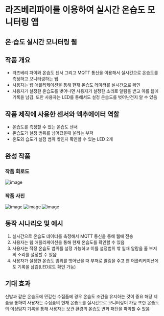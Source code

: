 # 라즈베리파이를 이용하여 실시간 온습도 모니터링 앱


## 온·습도 실시간 모니터링 웹

## 작품 개요
- 라즈베리 파이와 온습도 센서 그리고 MQTT 통신을 이용해서 실시간으로 온습도를 측정하고 모니터링하는 웹 
- 사용자는 웹 애플리케이션을 통해 현재 온습도 데이터를 실시간으로 확인
- 사용자가 설정한 온습도를 벗어나면 사용자가 설정한 소리로 알림을 받고 이를 웹에 기록을 남김. 또한 사용자는 LED를 통해서도 설정 온습도를 벗어난건지 알 수 있음

## 작품 제작에 사용한 센서와 엑추에이터 역할
- 온습도를 측정할 수 있는 온습도 센서
- 온습도가 설정 범위를 넘어갔을때 울리는 부저
- 온도와 습도가 설점 범위 밖인지 확인할 수 있는 LED 2개

## 완성 작품

### 작품 회로도
![image](https://github.com/mayrang/RaspberryPIWeb/assets/68384104/52fbfa9f-26bb-4326-8a66-3231bfe8329e)




### 작품 사진

![image](https://github.com/mayrang/RaspberryPIWeb/assets/68384104/10763a11-2a97-49d2-8447-d8a971a91f8c)
![image](https://github.com/mayrang/RaspberryPIWeb/assets/68384104/288815f8-1759-4387-9ea5-174d47644b03)
![image](https://github.com/mayrang/RaspberryPIWeb/assets/68384104/1c2dc1ba-ac98-4339-8d80-df6068e70fb8)



## 동작 시나리오 및 예시
1. 실시간으로 온습도 데이터를 측정해서 MQTT 통신을 통해 웹에 전송
2. 사용자는 웹 애플리케이션을 통해 현재 온습도를 확인할 수 있음
3. 사용자는 적정 온습도 범위를 설정 가능하고 이를 설정범위 밖 일때 알람을 줄 부저의 소리를 설정할 수 있음
4. 사용자가 설정한 온습도 범위를 벗어났을 때 부저로 알림을 주고 웹 어플리케이션에도 기록을 남김(LED로도 확인 가능)

## 기대 효과
신발과 같은 온습도에 민감한 수집품에 경우 온습도 조건을 유지하는 것이 중요
해당 제품을 통하여 사용자는 수집품의 현재 온습도를 실시간으로 모니터링이 가능
또한 온습도의 이상탐지 기록을 통해 사용자는 보관 환경의 온습도 변화 패턴을 파악할 수 있음


